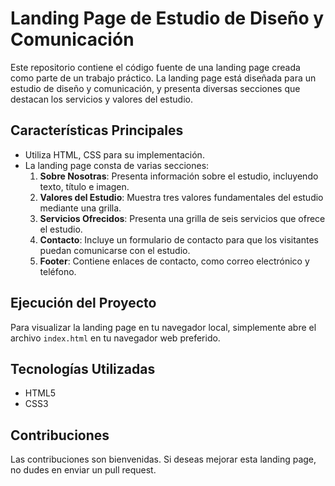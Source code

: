 # Landing Page de Estudio de Diseño y Comunicación

Este repositorio contiene el código fuente de una landing page creada como parte de un trabajo práctico. La landing page está diseñada para un estudio de diseño y comunicación, y presenta diversas secciones que destacan los servicios y valores del estudio.

## Características Principales

- Utiliza HTML, CSS para su implementación.
- La landing page consta de varias secciones:
  1. **Sobre Nosotras**: Presenta información sobre el estudio, incluyendo texto, título e imagen.
  2. **Valores del Estudio**: Muestra tres valores fundamentales del estudio mediante una grilla.
  3. **Servicios Ofrecidos**: Presenta una grilla de seis servicios que ofrece el estudio.
  4. **Contacto**: Incluye un formulario de contacto para que los visitantes puedan comunicarse con el estudio.
  5. **Footer**: Contiene enlaces de contacto, como correo electrónico y teléfono.

## Ejecución del Proyecto

Para visualizar la landing page en tu navegador local, simplemente abre el archivo `index.html` en tu navegador web preferido.

## Tecnologías Utilizadas

- HTML5
- CSS3

## Contribuciones

Las contribuciones son bienvenidas. Si deseas mejorar esta landing page, no dudes en enviar un pull request.
